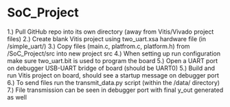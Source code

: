 # SoC_Project
1.) Pull GitHub repo into its own directory (away from Vitis/Vivado project files)
2.) Create blank Vitis project using two_uart.xsa hardware file (in /simple_uart/)
3.) Copy files (main.c, platfrom.c, platform.h) from /SoC_Project/src into new project src
4.) When setting up run configuration make sure two_uart.bit is used to program the board
5.) Open a UART port on debugger USB-UART bridge of board (should be UART0)
5.) Build and run Vitis project on board, should see a startup message on debugger port
6.) To send files run the transmit_data.py script (within the /data/ directory)
7.) File transmission can be seen in debugger port with final y_out generated as well
